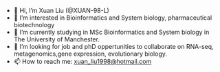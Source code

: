 - 👋 Hi, I’m Xuan Liu (@XUAN-98-L)
- 👀 I’m interested in Bioinformatics and System biology, pharmaceutical biotechnology
- 🌱 I’m currently studying in MSc Bioinformatics and System biology in The University of Manchester.
- 💞️ I’m looking for job and phD oppertunities to collaborate on RNA-seq, metagenomics,gene expression, evolutionary biology.
- 📫 How to reach me: xuan_liu1998@hotmail.com
